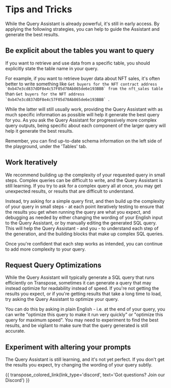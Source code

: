# Tips and Tricks

While the Query Assistant is already powerful, it's still in early access.  By applying the following strategies, you can help to guide the Assistant and generate the best results.

## Be explicit about the tables you want to query

If you want to retrieve and use data from a specific table, you should explicitly state the table name in your query.  

For example, if you want to retrieve buyer data about NFT sales, it's often better to write something like ```Get buyers for the NFT contract address `0xb47e3cd837dDF8e4c57F05d70Ab865de6e193BBB` from the nft_sales table``` than ```Get buyers for the NFT address `0xb47e3cd837dDF8e4c57F05d70Ab865de6e193BBB` ```.  

While the latter will still usually work, providing the Query Assistant with as much specific information as possible will help it generate the best query for you.  As you ask the Query Assistant for progressively more complex query outputs, being specific about each component of the larger query will help it generate the best results.

Remember, you can find up-to-date schema information on the left side of the playground, under the 'Tables' tab.

## Work Iteratively

We recommend building up the complexity of your requested query in small steps.  Complex queries can be difficult to write, and the Query Assistant is still learning.  If you try to ask for a complex query all at once, you may get unexpected results, or results that are difficult to understand.

Instead, try asking for a simple query first, and then build up the complexity of your query in small steps - at each point iteratively testing to ensure that the results you get when running the query are what you expect, and debugging as needed by either changing the wording of your English input to the Query Assistant, or by manually editing the generated SQL query.  This will help the Query Assistant - and you - to understand each step of the generation, and the building blocks that make up complex SQL queries.

Once you're confident that each step works as intended, you can continue to add more complexity to your query.

## Request Query Optimizations

While the Query Assistant will typically generate a SQL query that runs efficiently on Transpose, sometimes it can generate a query that may instead optimize for readability instead of speed.  If you're not getting the results you expect, or if you're getting results that take a long time to load, try asking the Query Assistant to optimize your query.  

You can do this by asking in plain English - i.e. at the end of your query, you can write "optimize this query to make it run very quickly" or "optimize this query for maximum speed".  You may need to experiment to find the best results, and be vigilant to make sure that the query generated is still accurate.

## Experiment with altering your prompts

The Query Assistant is still learning, and it's not yet perfect.  If you don't get the results you expect, try changing the wording of your query subtly.

{{ transpose_colored_link(link_type='discord', text='Got questions?  Join our Discord') }}